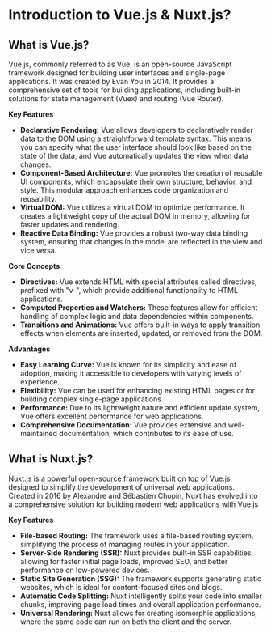 # Introduction to Vue.js & Nuxt.js?

## What is Vue.js?

Vue.js, commonly referred to as Vue, is an open-source JavaScript framework designed for building user interfaces and single-page applications. It was created by Evan You in 2014. It provides a comprehensive set of tools for building applications, including built-in solutions for state management (Vuex) and routing (Vue Router).

**Key Features**

- **Declarative Rendering:** Vue allows developers to declaratively render data to the DOM using a straightforward template syntax. This means you can specify what the user interface should look like based on the state of the data, and Vue automatically updates the view when data changes.
- **Component-Based Architecture:** Vue promotes the creation of reusable UI components, which encapsulate their own structure, behavior, and style. This modular approach enhances code organization and reusability.
- **Virtual DOM:** Vue utilizes a virtual DOM to optimize performance. It creates a lightweight copy of the actual DOM in memory, allowing for faster updates and rendering.
- **Reactive Data Binding:** Vue provides a robust two-way data binding system, ensuring that changes in the model are reflected in the view and vice versa.

**Core Concepts**

- **Directives:** Vue extends HTML with special attributes called directives, prefixed with "v-", which provide additional functionality to HTML applications.
- **Computed Properties and Watchers:** These features allow for efficient handling of complex logic and data dependencies within components.
- **Transitions and Animations:** Vue offers built-in ways to apply transition effects when elements are inserted, updated, or removed from the DOM.

**Advantages**

- **Easy Learning Curve:** Vue is known for its simplicity and ease of adoption, making it accessible to developers with varying levels of experience.
- **Flexibility:** Vue can be used for enhancing existing HTML pages or for building complex single-page applications.
- **Performance:** Due to its lightweight nature and efficient update system, Vue offers excellent performance for web applications.
- **Comprehensive Documentation:** Vue provides extensive and well-maintained documentation, which contributes to its ease of use.

## What is Nuxt.js?

Nuxt.js is a powerful open-source framework built on top of Vue.js, designed to simplify the development of universal web applications. Created in 2016 by Alexandre and Sébastien Chopin, Nuxt has evolved into a comprehensive solution for building modern web applications with Vue.js

**Key Features**

- **File-based Routing:** The framework uses a file-based routing system, simplifying the process of managing routes in your application.
- **Server-Side Rendering (SSR):** Nuxt provides built-in SSR capabilities, allowing for faster initial page loads, improved SEO, and better performance on low-powered devices.
- **Static Site Generation (SSG):** The framework supports generating static websites, which is ideal for content-focused sites and blogs.
- **Automatic Code Splitting:** Nuxt intelligently splits your code into smaller chunks, improving page load times and overall application performance.
- **Universal Rendering:** Nuxt allows for creating isomorphic applications, where the same code can run on both the client and the server.
